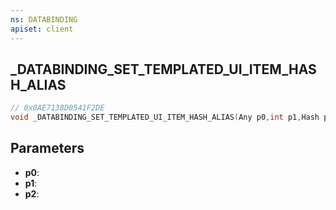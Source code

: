 ```yaml
---
ns: DATABINDING
apiset: client
---
```

## _DATABINDING_SET_TEMPLATED_UI_ITEM_HASH_ALIAS

```c
// 0x0AE7138D0541F2DE
void _DATABINDING_SET_TEMPLATED_UI_ITEM_HASH_ALIAS(Any p0,int p1,Hash p2);
```


## Parameters
* **p0**:
* **p1**:
* **p2**:



